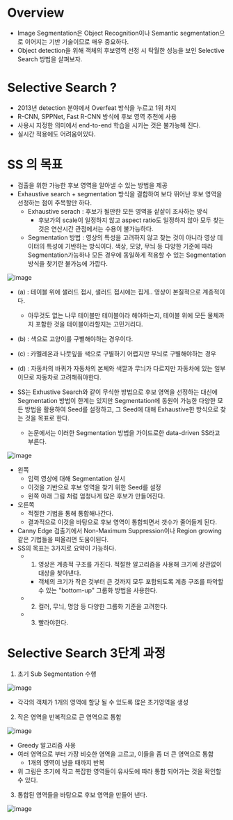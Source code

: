 # Overview
- Image Segmentation은 Object Recognition이나 Semantic segmentation으로 이어지는 기반 기술이므로 매우 중요하다.
- Object detection을 위해 객체의 후보영역 선정 시 탁월한 성능을 보인 Selective Search 방법을 살펴보자.

# Selective Search ?
- 2013년 detection 분야에서 Overfeat 방식을 누르고 1위 차지
- R-CNN, SPPNet, Fast R-CNN 방식에 후보 영역 추천에 사용
- 사용시 지정한 의미에서 end-to-end 학습을 시키는 것은 불가능해 진다.
- 실시간 적용에도 어려움이있다.

# SS 의 목표
- 검출을 위한 가능한 후보 영역을 알아낼 수 있는 방법을 제공
- Exhaustive search + segmentation 방식을 결합하여 보다 뛰어난 후보 영역을 선정하는 점이 주목할만 하다.
  - Exhaustive serach : 후보가 될만한 모든 영역을 샅샅이 조사하는 방식
    - 후보가의 scale이 일정하지 않고 aspect ratio도 일정하지 않아 모두 찾는 것은 연산시간 관점에서는 수용이 불가능하다.
  - Segmentation 방법 : 영상의 특성을 고려하지 않고 찾는 것이 아니라 영상 데이터의 특성에 기반하는 방식이다. 색상, 모양, 무늬 등 다양한 기준에 따라 Segmentation가능하나 모든 경우에 동일하게 적용할 수 있는 Segmentation 방식을 찾기란 불가능에 가깝다.

![image](https://user-images.githubusercontent.com/69780812/138673666-bb9c93e3-20fe-41ca-94c3-e31de0d8159f.png)

- (a) : 테이블 위에 샐러드 접시, 샐러드 접시에는 집게.. 영상이 본질적으로 계층적이다.
  - 아무것도 없는 나무 테이블만 테이블이라 해야하는지, 테이블 위에 모든 물체까지 포함한 것을 테이블이라할지는 고민거리다.
- (b) : 색으로 고양이를 구별해야하는 경우이다.
- (c) : 카멜레온과 나뭇잎을 색으로 구별하기 어렵지만 무늬로 구별해야하는 경우
- (d) : 자동차의 바퀴가 자동차의 본체와 색깔과 무늬가 다르지만 자동차에 있는 일부이므로 자동차로 고려해줘야한다.

- SS는 Exhustive Search와 같이 무식한 방법으로 후보 영역을 선정하는 대신에 Segmentation 방법이 한계는 있지만 Segmentation에 동원이 가능한 다양한 모든 방법을 활용하여 Seed를 설정하고, 그 Seed에 대해 Exhaustive한 방식으로 찾는 것을 목표로 한다.
  - 논문에서는 이러한 Segmentation 방법을 가이드로한 data-driven SS라고 부른다.

![image](https://user-images.githubusercontent.com/69780812/138674234-b3fdbe7e-2e96-4c64-b226-b3713189736e.png)

- 왼쪽
  - 입력 영상에 대해 Segmentation 실시
  - 이것을 기반으로 후보 영역을 찾기 위한 Seed를 설정
  - 왼쪽 아래 그림 처럼 엄청나게 많은 후보가 만들어진다.
- 오른쪽
  - 적절한 기법을 통해 통합해나간다.
  - 결과적으로 이것을 바탕으로 후보 영역이 통합되면서 갯수가 줄어들게 된다.
- Canny Edge 검출기에서 Non-Maximum Suppression이나 Region growing 같은 기법들을 떠올리면 도움이된다.
- SS의 목표는 3가지로 요약이 가능하다.
  - 1. 영상은 계층적 구조를 가진다. 적절한 알고리즘을 사용해 크기에 상관없이 대상을 찾아낸다.
    - 객체의 크기가 작은 것부터 큰 것까지 모두 포함되도록 계층 구조를 파악할 수 있는 "bottom-up" 그룹화 방법을 사용한다.
  - 2. 컬러, 무늬, 명암 등 다양한 그룹화 기준을 고려한다.
  - 3. 빨라야한다.

# Selective Search 3단계 과정
1. 초기 Sub Segmentation 수행

![image](https://user-images.githubusercontent.com/69780812/138674857-07cab2f1-8780-4f03-8501-768b1327baaf.png)

- 각각의 객체가 1개의 영역에 할당 될 수 있도록 많은 초기영역을 생성

2. 작은 영역을 반복적으로 큰 영역으로 통합

![image](https://user-images.githubusercontent.com/69780812/138675023-565e101f-6d46-4779-bd6a-b5d1dd393c46.png)

- Greedy 알고리즘 사용
- 여러 영역으로 부터 가장 비슷한 영역을 고르고, 이들을 좀 더 큰 영역으로 통합
  - 1개의 영역이 남을 때까지 반복
- 위 그림은 초기에 작고 복잡한 영역들이 유사도에 따라 통합 되어가는 것을 확인할 수 있다.

3. 통합된 영역들을 바탕으로 후보 영역을 만들어 낸다.

![image](https://user-images.githubusercontent.com/69780812/138675238-32477507-254d-4c37-a259-902c55501f36.png)
